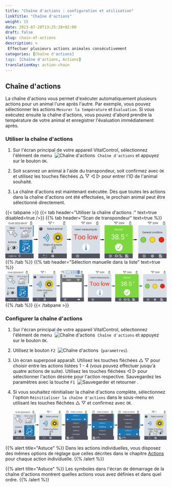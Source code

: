 ```yaml
---
title: "Chaîne d'actions : configuration et utilisation"
linkTitle: "Chaîne d'actions"
weight: 15
date: 2023-07-28T13:25:28+02:00
draft: false
slug: chain-of-actions
description: >
 Effectuer plusieurs actions animales consécutivement
categories: [Chaîne d'actions]
tags: [Chaîne d'actions, Actions]
translationKey: action-chain
---
```

## Chaîne d'actions

La chaîne d'actions vous permet d'exécuter automatiquement plusieurs actions pour un animal l'une après l'autre. Par exemple, vous pouvez sélectionner les actions `Mesurer la température` et `Évaluation`. Si vous exécutez ensuite la chaîne d'actions, vous pouvez d'abord prendre la température de votre animal et enregistrer l'évaluation immédiatement après.

### Utiliser la chaîne d'actions

1. Sur l'écran principal de votre appareil VitalControl, sélectionnez l'élément de menu &nbsp;<img src="/icons/actions/action-chain.svg" width="35" align="bottom" alt="Chaîne d'actions" />&nbsp; `Chaîne d'actions` et appuyez sur le bouton `OK`.

2. Soit scannez un animal à l'aide du transpondeur, soit confirmez avec `OK` et utilisez les touches fléchées △ ▽ ◁ ▷ pour entrer l'ID de l'animal souhaité.

3. La chaîne d'actions est maintenant exécutée. Dès que toutes les actions dans la chaîne d'actions ont été effectuées, le prochain animal peut être sélectionné directement.

{{< tabpane >}}
{{< tab header="Utiliser la chaîne d'actions :" text=true disabled=true />}}
{{% tab header="Scan de transpondeur" text=true %}}
![VitalControl : Menu chaîne d'actions](images/chainofactions-scan.png "Chaîne d'actions")
{{% /tab %}}
{{% tab header="Sélection manuelle dans la liste" text=true %}}
![VitalControl : Menu chaîne d'actions](images/chainofactions.png "Chaîne d'actions")
{{% /tab %}}
{{< /tabpane >}}

### Configurer la chaîne d'actions

1. Sur l'écran principal de votre appareil VitalControl, sélectionnez l'élément de menu &nbsp;<img src="/icons/actions/action-chain.svg" width="35" align="bottom" alt="Chaîne d'actions" />&nbsp; `Chaîne d'actions` et appuyez sur le bouton `OK`.

2. Utilisez le bouton `F2` &nbsp;<img src="/icons/gear.svg" width="25" align="bottom" alt="Chaîne d'actions" />&nbsp; (`paramètres`).

3. Un écran superposé apparaît. Utilisez les touches fléchées △ ▽ pour choisir entre les actions listées 1 - 4 (vous pouvez effectuer jusqu'à quatre actions de suite). Utilisez les touches fléchées ◁ ▷ pour sélectionner l'action désirée pour l'action respective. Sauvegardez les paramètres avec la touche `F1` &nbsp;<img src="/icons/footer/save_exit.svg" width="65" align="bottom" alt="Sauvegarder et retourner" />&nbsp;.

4. Si vous souhaitez réinitialiser la chaîne d'actions complète, sélectionnez l'option `Réinitialiser la chaîne d'actions` dans le sous-menu en utilisant les touches fléchées △ ▽ et confirmez avec `OK`.

    ![VitalControl: Menu chaîne d'actions](images/setchainofactions.png "Configurer la chaîne d'actions")

{{% alert title="Astuce" %}}
Dans les actions individuelles, vous disposez des mêmes options de réglage que celles décrites dans le chapitre [Actions](../actions) pour chaque action individuelle.
{{% /alert %}}

{{% alert title="Astuce" %}}
Les symboles dans l'écran de démarrage de la chaîne d'actions montrent quelles actions vous avez définies et dans quel ordre.
{{% /alert %}}
